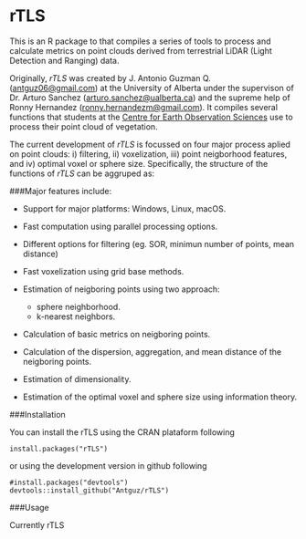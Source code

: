 # rTLS


This is an R package to that compiles a series of tools to process and calculate metrics on point clouds derived from terrestrial LiDAR (Light Detection and Ranging) data.

Originally, *rTLS* was created by J. Antonio Guzman Q. (<antguz06@gmail.com>) at the University of Alberta under the supervison of Dr. Arturo Sanchez (<arturo.sanchez@ualberta.ca>) and the supreme help of Ronny Hernandez (<ronny.hernandezm@gmail.com>). It compiles several functions that students at the [Centre for Earth Observation Sciences](https://www.ualberta.ca/faculties/centresinstitutes/centre-for-earth-observation-sciences) use to process their point cloud of vegetation.

The current development of *rTLS* is focussed on four major process aplied on point clouds: i) filtering, ii) voxelization, iii) point neigborhood features, and iv) optimal voxel or sphere size. Specifically, the structure of the functions of *rTLS* can be aggruped as:

###Major features include:

* Support for major platforms: Windows, Linux, macOS.

* Fast computation using parallel processing options.

* Different options for filtering (eg. SOR, minimun number of points, mean distance)

* Fast voxelization using grid base methods.

* Estimation of neigboring points using two approach: 
    + sphere neighborhood. 
    + k-nearest neighbors.

* Calculation of basic metrics on neigboring points.

* Calculation of the dispersion, aggregation, and mean distance of the neigboring points.

* Estimation of dimensionality.

* Estimation of the optimal voxel and sphere size using information theory.


###Installation


You can install the rTLS using the CRAN plataform following

```{r}
install.packages("rTLS")
```

or using the development version in github following

```{r}
#install.packages("devtools")
devtools::install_github("Antguz/rTLS")
```

###Usage

Currently rTLS
